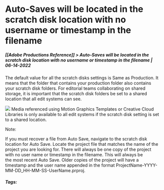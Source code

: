 # Auto-Saves will be located in the scratch disk location with no username or timestamp in the filename
##### [[Adobe Productions Reference]] > Auto-Saves will be located in the scratch disk location with no username or timestamp in the filename | 06-14-2022

The default value for all the scratch disks settings is Same as Production. It means that the folder that contains your production folder also contains your scratch disk folders. For editorial teams collaborating on shared storage, it is important that the scratch disk folders be set to a shared location that all edit systems can see.

![](https://helpx.adobe.com/content/dam/help/en/manage-account/kb/change_plan/note_new_orange_icon_5.png) Media referenced using Motion Graphics Templates or Creative Cloud Libraries is only available to all edit systems if the scratch disk setting is set to a shared location.  

Note:

If you must recover a file from Auto Save, navigate to the scratch disk location for Auto Save. Locate the project file that matches the name of the project you are looking for. There will always be one copy of the project with no user name or timestamp in the filename. This will always be the most recent Auto Save. Older copies of the project will have a timestamp and the user name appended in the format ProjectName-YYYY-MM-DD_HH-MM-SS-UserName.prproj.

##### Tags: 